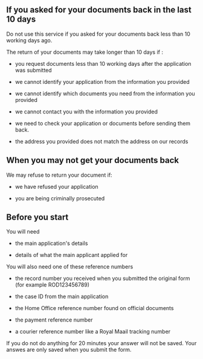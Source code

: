 ## If you asked for your documents back in the last 10 days


Do not use this service if you asked for your documents back less than 10 working days ago.

The return of your documents may take longer than 10 days if :
- you request documents less than 10 working days after the application was submitted

- we cannot identify your application from the information you provided

- we cannot identify which documents you need from the information you provided

- we cannot contact you with the information you provided

- we need to check your application or documents before sending them back.

- the address you provided does not match the address on our records

## When you may not get your documents back

We may refuse to return your document if:

- we have refused your application

- you are being criminally prosecuted

## Before you start 

You will need 

- the main application's details

- details of what the main applicant applied for 

You will also need one of these reference numbers 

- the record number you received when you submitted the original form (for example ROD123456789)

- the case ID from the main application

- the Home Office reference number found on official documents

- the payment reference number

- a courier reference number like a Royal Maail tracking number

If you do not do anything for 20 minutes your answer will not be saved. Your answes are only saved when you submit the form.
